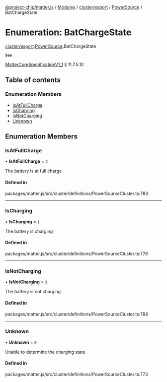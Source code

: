 [@project-chip/matter.js](../README.md) / [Modules](../modules.md) / [cluster/export](../modules/cluster_export.md) / [PowerSource](../modules/cluster_export.PowerSource.md) / BatChargeState

# Enumeration: BatChargeState

[cluster/export](../modules/cluster_export.md).[PowerSource](../modules/cluster_export.PowerSource.md).BatChargeState

**`See`**

[MatterCoreSpecificationV1_1](../interfaces/spec_export.MatterCoreSpecificationV1_1.md) § 11.7.5.10

## Table of contents

### Enumeration Members

- [IsAtFullCharge](cluster_export.PowerSource.BatChargeState.md#isatfullcharge)
- [IsCharging](cluster_export.PowerSource.BatChargeState.md#ischarging)
- [IsNotCharging](cluster_export.PowerSource.BatChargeState.md#isnotcharging)
- [Unknown](cluster_export.PowerSource.BatChargeState.md#unknown)

## Enumeration Members

### IsAtFullCharge

• **IsAtFullCharge** = ``2``

The battery is at full charge

#### Defined in

packages/matter.js/src/cluster/definitions/PowerSourceCluster.ts:783

___

### IsCharging

• **IsCharging** = ``1``

The battery is charging

#### Defined in

packages/matter.js/src/cluster/definitions/PowerSourceCluster.ts:778

___

### IsNotCharging

• **IsNotCharging** = ``3``

The battery is not charging

#### Defined in

packages/matter.js/src/cluster/definitions/PowerSourceCluster.ts:788

___

### Unknown

• **Unknown** = ``0``

Unable to determine the charging state

#### Defined in

packages/matter.js/src/cluster/definitions/PowerSourceCluster.ts:773

